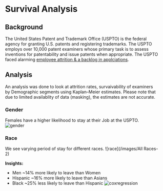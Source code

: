 # Survival Analysis

## Background
The United States Patent and Trademark Office (USPTO) is the federal agency for granting U.S. patents and registering trademarks.  The USPTO employs over 10,000 patent examiners whose primary task is to assess inventions for patentability and issue patents when appropriate. The USPTO faced alarming [employee attrition & a backlog in applciations](https://www.networkworld.com/article/2351024/us-patent-backlog--employee-attrition-grow-at-alarming-rates.html).

## Analysis
An analysis was done to look at attrition rates, survaivability of examiners by Demographic segments using Kaplan–Meier estimates. Please note that due to limited availablity of data (masking), the estimates are not accurate.

### Gender
Females have a higher likelihood to stay at their Job at the USPTO. 
![gender](/images/unnamed-chunk-3-1)

### Race
We see varying period of stay for different races.
![race](/images/All Races-2)

**Insights:**
- Men ~14% more likely to leave than Women
- Hispanic ~16% more likely to leave than Asians
- Black ~25% less likely to leave than Hispanic
![coxregression](/images/CoxRegression_Estimates)


